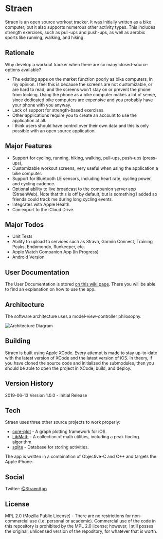 # Straen
Straen is an open source workout tracker. It was initially written as a bike computer, but it also supports numerous other activity types. This includes strength exercises, such as pull-ups and push-ups, as well as aerobic sports like running, walking, and hiking.

## Rationale
Why develop a workout tracker when there are so many closed-source options available?
* The existing apps on the market function poorly as bike computers, in my opinion. I feel this is because the screens are not customizable, or are hard to read, and the screens won't stay on or prevent the phone from locking.  Using the phone as a bike computer makes a lot of sense, since dedicated bike computers are expensive and you probably have your phone with you anyway.
* Lack of support for strength-based exercises.
* Other applications require you to create an account to use the application at all.
* I think users should have control over their own data and this is only possible with an open source application.

## Major Features
* Support for cycling, running, hiking, walking, pull-ups, push-ups (press-ups), 
* Customizable workout screens, very useful when using the application a bike computer.
* Support for Bluetooth LE sensors, including heart rate, cycling power, and cycling cadence.
* Optional ability to live broadcast to the companion server app (StraenWeb). Note that this is off by default, but is something I added so friends could track me during long cycling events.
* Integrates with Apple Health.
* Can export to the iCloud Drive.

## Major Todos
* Unit Tests
* Ability to upload to services such as Strava, Garmin Connect, Training Peaks, Endomondo, Runkeeper, etc.
* Apple Watch Companion App (In Progress)
* Android Version

## User Documentation

The User Documentation is stored [on this wiki page](https://github.com/msimms/Straen/wiki). There you will be able to find an explanation on how to use the app.

## Architecture

The software architecture uses a model-view-controller philosophy.

![Architecture Diagram](https://github.com/msimms/Straen/blob/master/Docs/Architecture.png?raw=true)

## Building
Straen is built using Apple XCode. Every attempt is made to stay up-to-date with the latest version of XCode and the latest version of iOS. In theory, if you have cloned the source code and initialized the submodules, then you should be able to open the project in XCode, build, and deploy.

## Version History
2019-06-13 Version 1.0.0 - Initial Release

## Tech
Straen uses three other source projects to work properly:

* [core-plot](https://github.com/core-plot/core-plot) - A graph plotting framework for iOS.
* [LibMath](https://github.com/msimms/LibMath) - A collection of math utilities, including a peak finding algorithm.
* [sqlite](https://www.sqlite.org) - Database for storing activities.

The app is written in a combination of Objective-C and C++ and targets the Apple iPhone.

## Social
Twitter: [@StraenApp](https://twitter.com/StraenApp)

## License
MPL 2.0 (Mozilla Public License) - There are no restrictions for non-commercial use (i.e. personal or academic). Commercial use of the code in this repository is prohibited by the MPL 2.0 license; however, I still posses the original, unlicensed version of the repository, for whatever that is worth.
